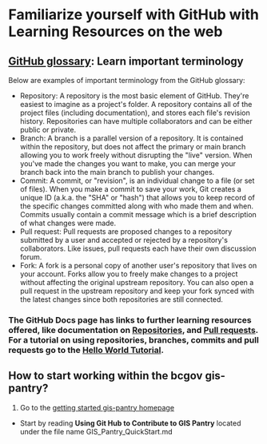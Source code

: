 # Familiarize yourself with GitHub with Learning Resources on the web
## [GitHub glossary](https://docs.github.com/en/get-started/quickstart/github-glossary#repository): Learn important terminology
Below are examples of important terminology from the GitHub glossary:
- Repository: A repository is the most basic element of GitHub. They're easiest to imagine as a project's folder. A repository contains all of the project files (including documentation), and stores each file's revision history. Repositories can have multiple collaborators and can be either public or private.
- Branch: A branch is a parallel version of a repository. It is contained within the repository, but does not affect the primary or main branch allowing you to work freely without disrupting the "live" version. When you've made the changes you want to make, you can merge your branch back into the main branch to publish your changes.
- Commit: A commit, or "revision", is an individual change to a file (or set of files). When you make a commit to save your work, Git creates a unique ID (a.k.a. the "SHA" or "hash") that allows you to keep record of the specific changes committed along with who made them and when. Commits usually contain a commit message which is a brief description of what changes were made.
- Pull request: Pull requests are proposed changes to a repository submitted by a user and accepted or rejected by a repository's collaborators. Like issues, pull requests each have their own discussion forum.
-	Fork: A fork is a personal copy of another user's repository that lives on your account. Forks allow you to freely make changes to a project without affecting the original upstream repository. You can also open a pull request in the upstream repository and keep your fork synced with the latest changes since both repositories are still connected.
### The GitHub Docs page has links to further learning resources offered, like documentation on [Repositories](https://docs.github.com/en/repositories), and [Pull requests](https://docs.github.com/en/pull-requests). For a tutorial on using repositories, branches, commits and pull requests go to the [Hello World Tutorial](https://docs.github.com/en/get-started/quickstart/hello-world). 
## How to start working within the bcgov gis-pantry? 
1. Go to the [getting started gis-pantry homepage](https://github.com/bcgov/gis-pantry/tree/master/_getting-started)
- Start by reading **Using Git Hub to Contribute to GIS Pantry** located under the file name GIS_Pantry_QuickStart.md
